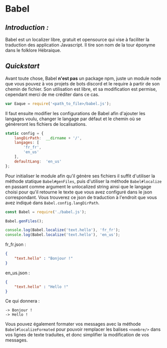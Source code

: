 # Babel

## *Introduction :*
Babel est un localizer libre, gratuit et opensource qui vise à faciliter la traduction des application Javascript. Il tire son nom de la tour éponyme dans le folklore Hébraique.

## *Quickstart*

Avant toute chose, Babel **n'est pas** un package npm, juste un module node que vous pouvez à vos projets de bots discord et le require à partir de son chemin de fichier.
Son utilisation est libre, et sa modification est permise, cependant merci de me créditer dans ce cas.
```js
var Eaque = require('<path_to_file>/babel.js');
```
Il faut ensuite modifier les configurations de Babel afin d'ajouter les langages voulu, changer le langage par défaut et le chemin où se génèreront les fichiers de localisations.
```js
static config = {
	langDirPath:  __dirname + '/',
	langages: [
		'fr_fr',
		'en_us'
	],
	defaultLang:  'en_us'
};
```
Pour initialiser le module afin qu'il génère ses fichiers il suffit d'utiliser la méthode statique `Babel#genFiles`, puis d'utiliser la méthode `Babel#localize` en passant comme argument le unlocalized string ainsi que le langage choisi pour qu'il retourne le texte que vous avez configuré dans le json correspondant. Vous trouverez ce json de traduction à l'endroit que vous avez indiqué dans `Babel.config.langDirPath`.

```js
const Babel = require('./babel.js');

Babel.genFiles();

console.log(Babel.localize('text.hello'), 'fr_fr');
console.log(Babel.localize('text.hello'), 'en_us');
```
fr_fr.json :
```json
{
	"text.hello" : "Bonjour !"
}
```
en_us.json :
```json
{
	"text.hello" : "Hello !"
}
```
Ce qui donnera  : 
```
-> Bonjour !
-> Hello !
```

Vous pouvez également formater vos messages avec la méthode `Babel#localizeFormated` pour pouvoir remplacer les balises `<nombre/>` dans vos lignes de texte traduites, et donc simplifier la modification de vos messages.

